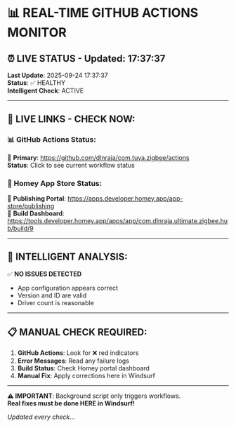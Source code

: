 # 📊 REAL-TIME GITHUB ACTIONS MONITOR

## ⏰ LIVE STATUS - Updated: 17:37:37

**Last Update**: 2025-09-24 17:37:37  
**Status**: ✅ HEALTHY  
**Intelligent Check**: ACTIVE

---

## 🔗 LIVE LINKS - CHECK NOW:

### 📊 GitHub Actions Status:
🔗 **Primary**: https://github.com/dlnraja/com.tuya.zigbee/actions  
**Status**: Click to see current workflow status

### 🏪 Homey App Store Status:
🔗 **Publishing Portal**: https://apps.developer.homey.app/app-store/publishing  
🔗 **Build Dashboard**: https://tools.developer.homey.app/apps/app/com.dlnraja.ultimate.zigbee.hub/build/9  

---

## 🧠 INTELLIGENT ANALYSIS:

✅ **NO ISSUES DETECTED**
- App configuration appears correct
- Version and ID are valid
- Driver count is reasonable

---

## 📋 MANUAL CHECK REQUIRED:

1. **GitHub Actions**: Look for ❌ red indicators
2. **Error Messages**: Read any failure logs
3. **Build Status**: Check Homey portal dashboard
4. **Manual Fix**: Apply corrections here in Windsurf

---

**⚠️ IMPORTANT**: Background script only triggers workflows.  
**Real fixes must be done HERE in Windsurf!**

*Updated every check...*
